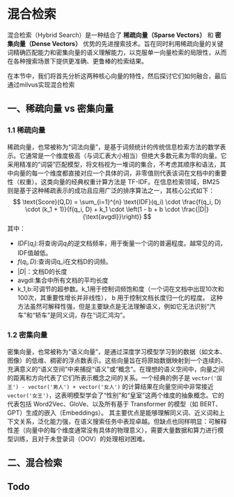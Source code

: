 # 混合检索
混合检索（Hybrid Search）是一种结合了 **稀疏向量（Sparse Vectors）** 和 **密集向量（Dense Vectors）** 优势的先进搜索技术。旨在同时利用稀疏向量的关键词精确匹配能力和密集向量的语义理解能力，以克服单一向量检索的局限性，从而在各种搜索场景下提供更准确、更鲁棒的检索结果。

在本节中，我们将首先分析这两种核心向量的特性，然后探讨它们如何融合，最后通过milvus实现混合检索

## 一、稀疏向量 vs 密集向量
### 1.1 稀疏向量
稀疏向量，也常被称为“词法向量”，是基于词频统计的传统信息检索方法的数学表示。它通常是一个维度极高（与词汇表大小相当）但绝大多数元素为零的向量。它采用精准的“词袋”匹配模型，将文档视为一堆词的集合，不考虑其顺序和语法，其中向量的每一个维度都直接对应一个具体的词，非零值则代表该词在文档中的重要性（权重）。这类向量的经典权重计算方法是 TF-IDF。在信息检索领域，BM25 则是基于这种稀疏表示的成功且应用广泛的排序算法之一，其核心公式如下：
$$
\text{Score}(Q,D) = \sum_{i=1}^{n} \text{IDF}(q_i) \cdot 
\frac{f(q_i, D) \cdot (k_1 + 1)}{f(q_i, D) + k_1 \cdot \left(1 - b + b \cdot \frac{|D|}{\text{avgdl}}\right)}
$$
其中：
- $IDF(q_i)$:将查询词$q_i$的逆文档频率，用于衡量一个词的普遍程度。越常见的词，IDF值越低。
- $f(q_i, D)$:查询词q_i在文档D的词频。
- $|D|$：文档D的长度
- avgdl:集合中所有文档的平均长度
- k_1,b:可调节的超参数。k_1用于控制词频饱和度（一个词在文档中出现10次和100次，其重要性增长并非线性）， b 用于控制文档长度归一化的程度。
这种方法虽然可解释性强，但是主要缺点是无法理解语义，例如它无法识别“汽车”和“轿车”是同义词，存在“词汇鸿沟”。

### 1.2 密集向量
密集向量，也常被称为“语义向量”，是通过深度学习模型学习到的数据（如文本、图像）的低维、稠密的浮点数表示。这些向量旨在将原始数据映射到一个连续的、充满意义的“语义空间”中来捕捉“语义”或“概念”。在理想的语义空间中，向量之间的距离和方向代表了它们所表示概念之间的关系。一个经典的例子是 `vector('国王') - vector('男人') + vector('女人')` 的计算结果在向量空间中非常接近 `vector('女王')`，这表明模型学会了“性别”和“皇室”这两个维度的抽象概念。它的代表包括 Word2Vec、GloVe、以及所有基于 Transformer 的模型（如 BERT、GPT）生成的嵌入（Embeddings）。
其主要优点是能够理解同义词、近义词和上下文关系，泛化能力强，在语义搜索任务中表现卓越。但缺点也同样明显：可解释性差（向量中的每个维度通常没有具体的物理意义），需要大量数据和算力进行模型训练，且对于未登录词（OOV）的处理相对困难。

## 二、混合检索
## Todo
